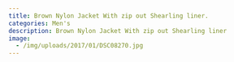 ```yaml
---
title: Brown Nylon Jacket With zip out Shearling liner.
categories: Men's
description: Brown Nylon Jacket With zip out Shearling liner
image:
  - /img/uploads/2017/01/DSC08270.jpg
---
```


